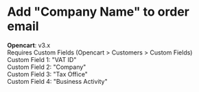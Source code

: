 # Add "Company Name" to order email
**Opencart**: v3.x  
Requires Custom Fields (Opencart > Customers > Custom Fields)  
Custom Field 1: "VAT ID"  
Custom Field 2: "Company"  
Custom Field 3: "Tax Office"  
Custom Field 4: "Business Activity"
